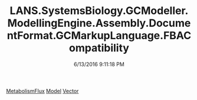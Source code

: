 ﻿---
title: LANS.SystemsBiology.GCModeller.ModellingEngine.Assembly.DocumentFormat.GCMarkupLanguage.FBACompatibility
date: 6/13/2016 9:11:18 PM
---

[MetabolismFlux](T-LANS.SystemsBiology.GCModeller.ModellingEngine.Assembly.DocumentFormat.GCMarkupLanguage.FBACompatibility.MetabolismFlux.html)
[Model](T-LANS.SystemsBiology.GCModeller.ModellingEngine.Assembly.DocumentFormat.GCMarkupLanguage.FBACompatibility.Model.html)
[Vector](T-LANS.SystemsBiology.GCModeller.ModellingEngine.Assembly.DocumentFormat.GCMarkupLanguage.FBACompatibility.Vector.html)
